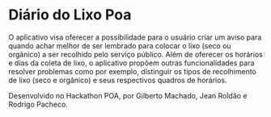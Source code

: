 Diário do Lixo Poa
==================

O aplicativo visa oferecer a possibilidade para o usuário criar um aviso para quando achar melhor de ser lembrado para colocar o lixo (seco ou orgânico) a ser recolhido pelo serviço público.
Além de oferecer os horários e dias da coleta de lixo, o aplicativo propõem 
outras funcionalidades para resolver problemas como por exemplo, distinguir os tipos de recolhimento de lixo (seco e orgânico) e seus respectivos quadros de horários. 

Desenvolvido no Hackathon POA, por Gilberto Machado, Jean Roldão e Rodrigo Pacheco.